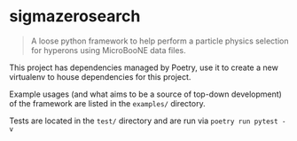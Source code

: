 # sigmazerosearch

> A loose python framework to help perform a particle physics selection for
> hyperons using MicroBooNE data files.

This project has dependencies managed by Poetry, use it to create a new
virtualenv to house dependencies for this project. 

Example usages (and what aims to be a source of top-down development) of the
framework are listed in the `examples/` directory.

Tests are located in the `test/` directory and are run via `poetry run pytest
-v`

